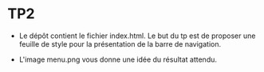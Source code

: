 # TP2
* Le dépôt contient le fichier index.html. Le but du tp
est de proposer une feuille de style pour la présentation de la
barre de navigation.

* L'image menu.png vous donne une idée du résultat attendu.
